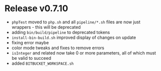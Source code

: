 # Release v0.7.10

- `phpTest` moved to `php.sh` and all `pipeline/*.sh` files are now just wrappers - this will be deprecated
- adding `bin/build/pipeline` to deprecated tokens
- `install-bin-build.sh` improved display of changes on update
- fixing error maybe
- color mode tweaks and fixes to remove errors
- `isInteger` and related now take 0 or more parameters, all of which must be valid to succeed
- added `BITBUCKET_WORKSPACE.sh`
